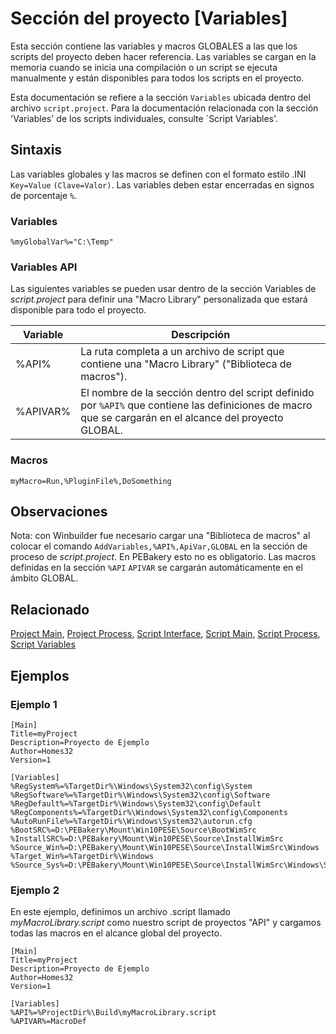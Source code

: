 # Sección del proyecto [Variables]

Esta sección contiene las variables y macros GLOBALES a las que los scripts del proyecto deben hacer referencia. Las variables se cargan en la memoria cuando se inicia una compilación o un script se ejecuta manualmente y están disponibles para todos los scripts en el proyecto.

Esta documentación se refiere a la sección `Variables` ubicada dentro del archivo `script.project`. Para la documentación relacionada con la sección 'Variables' de los scripts individuales, consulte `Script Variables'.

## Sintaxis

Las variables globales y las macros se definen con el formato estilo .INI `Key=Value` `(Clave=Valor)`. Las variables deben estar encerradas en signos de porcentaje `%`.

### Variables

```pebakery
%myGlobalVar%="C:\Temp"
```

### Variables API

Las siguientes variables se pueden usar dentro de la sección Variables de _script.project_ para definir una "Macro Library" personalizada que estará disponible para todo el proyecto.

| Variable | Descripción |
| --- | --- |
| %API% | La ruta completa a un archivo de script que contiene una "Macro Library" ("Biblioteca de macros"). |
| %APIVAR% | El nombre de la sección dentro del script definido por `%API%` que contiene las definiciones de macro que se cargarán en el alcance del proyecto GLOBAL. |

### Macros

```pebakery
myMacro=Run,%PluginFile%,DoSomething
```

## Observaciones

Nota: con Winbuilder fue necesario cargar una "Biblioteca de macros" al colocar el comando `AddVariables,%API%,ApiVar,GLOBAL` en la sección de proceso de _script.project_. En PEBakery esto no es obligatorio. Las macros definidas en la sección `%API` `APIVAR` se cargarán automáticamente en el ámbito GLOBAL.

## Relacionado

[Project Main](./ProjectMain.md), [Project Process](./ProjectProcess.md), [Script Interface](./ScriptInterface.md), [Script Main](./ScriptMain.md), [Script Process](./ScriptProcess), [Script Variables](./ScriptVariables.md)

## Ejemplos

### Ejemplo 1

```pebakery
[Main]
Title=myProject
Description=Proyecto de Ejemplo
Author=Homes32
Version=1

[Variables]
%RegSystem%=%TargetDir%\Windows\System32\config\System
%RegSoftware%=%TargetDir%\Windows\System32\config\Software
%RegDefault%=%TargetDir%\Windows\System32\config\Default
%RegComponents%=%TargetDir%\Windows\System32\config\Components
%AutoRunFile%=%TargetDir%\Windows\System32\autorun.cfg
%BootSRC%=D:\PEBakery\Mount\Win10PESE\Source\BootWimSrc
%InstallSRC%=D:\PEBakery\Mount\Win10PESE\Source\InstallWimSrc
%Source_Win%=D:\PEBakery\Mount\Win10PESE\Source\InstallWimSrc\Windows
%Target_Win%=%TargetDir%\Windows
%Source_Sys%=D:\PEBakery\Mount\Win10PESE\Source\InstallWimSrc\Windows\System32
```

### Ejemplo 2

En este ejemplo, definimos un archivo .script llamado _myMacroLibrary.script_ como nuestro script de proyectos "API" y cargamos todas las macros en el alcance global del proyecto.

```pebakery
[Main]
Title=myProject
Description=Proyecto de Ejemplo
Author=Homes32
Version=1

[Variables]
%API%=%ProjectDir%\Build\myMacroLibrary.script
%APIVAR%=MacroDef

```
